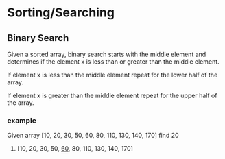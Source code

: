 # Sorting/Searching

## Binary Search
<p> Given a sorted array, binary search starts with the middle element and determines if the element x is less than or greater than the middle element.</p>
<p> If element x is less than the middle element repeat for the lower half of the array. </p>
<p> If element x is greater than the middle element repeat for the upper half of the array. </p>

### example

<p> Given array [10, 20, 30, 50, 60, 80, 110, 130, 140, 170] find 20 </p>
<ol>
    <li>[10, 20, 30, 50, <u>60</u>, 80, 110, 130, 140, 170]</li>
</ol>
